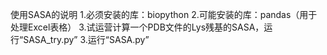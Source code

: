 使用SASA的说明
1.必须安装的库：biopython
2.可能安装的库：pandas（用于处理Excel表格）
3.试运营计算一个PDB文件的Lys残基的SASA，运行“SASA_try.py”
3.运行“SASA.py”
      
